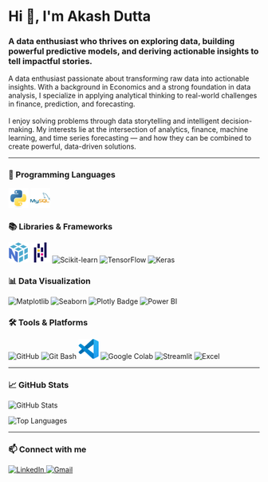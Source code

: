 <h1>Hi 👋, I'm Akash Dutta</h1>
<h3>A data enthusiast who thrives on exploring data, building powerful predictive models, and deriving actionable insights to tell impactful stories.</h3>

<p>
A data enthusiast passionate about transforming raw data into actionable insights. With a background in Economics and a strong foundation in data analysis, I specialize in applying analytical thinking to real-world challenges in finance, prediction, and forecasting.<br><br>
I enjoy solving problems through data storytelling and intelligent decision-making. My interests lie at the intersection of analytics, finance, machine learning, and time series forecasting — and how they can be combined to create powerful, data-driven solutions.
</p>

---

<h3>🧠 Programming Languages</h3>
<p>
  <img src="https://raw.githubusercontent.com/devicons/devicon/master/icons/python/python-original.svg" alt="Python" width="40" height="40"/>
  <img src="https://raw.githubusercontent.com/devicons/devicon/master/icons/mysql/mysql-original-wordmark.svg" alt="SQL" width="40" height="40"/>
</p>

<h3>📚 Libraries & Frameworks</h3>
<p>
  <img src="https://raw.githubusercontent.com/devicons/devicon/master/icons/numpy/numpy-original.svg" alt="NumPy" width="40" height="40"/>
  <img src="https://raw.githubusercontent.com/devicons/devicon/master/icons/pandas/pandas-original.svg" alt="Pandas" width="40" height="40"/>
  <img src="https://upload.wikimedia.org/wikipedia/commons/0/05/Scikit_learn_logo_small.svg" alt="Scikit-learn" width="40" height="40"/>
  <img src="https://upload.wikimedia.org/wikipedia/commons/2/2d/Tensorflow_logo.svg" alt="TensorFlow" width="40" height="40"/>
  <img src="https://upload.wikimedia.org/wikipedia/commons/a/ae/Keras_logo.svg" alt="Keras" width="40" height="40"/>
</p>

<h3>📊 Data Visualization</h3>
<p>
  <img src="https://upload.wikimedia.org/wikipedia/commons/8/84/Matplotlib_icon.svg" alt="Matplotlib" width="40" height="40"/>
  <img src="https://seaborn.pydata.org/_images/logo-mark-lightbg.svg" alt="Seaborn" width="40" height="40"/>
  <img src="https://img.shields.io/badge/Plotly-3f4f75?style=for-the-badge&logo=plotly&logoColor=white" alt="Plotly Badge"/>
  <img src="https://img.icons8.com/color/48/000000/power-bi.png" alt="Power BI" width="40" height="40"/>
</p>

<h3>🛠️ Tools & Platforms</h3>
<p>
  <img src="https://github.githubassets.com/images/modules/logos_page/GitHub-Mark.png" alt="GitHub" width="40" height="40"/>
  <img src="https://upload.wikimedia.org/wikipedia/commons/3/3f/Git_icon.svg" alt="Git Bash" width="40" height="40"/>
  <img src="https://raw.githubusercontent.com/devicons/devicon/master/icons/vscode/vscode-original.svg" alt="VS Code" width="40" height="40"/>
  <img src="https://upload.wikimedia.org/wikipedia/commons/d/d0/Google_Colaboratory_SVG_Logo.svg" alt="Google Colab" width="40" height="40"/>
  <img src="https://streamlit.io/images/brand/streamlit-logo-secondary-colormark-darktext.svg" alt="Streamlit" width="100" height="40"/>
  <img src="https://img.icons8.com/color/48/000000/microsoft-excel-2019--v1.png" alt="Excel" width="40" height="40"/>
</p>

---

<h3>📈 GitHub Stats</h3>
<p>
  <img src="https://github-readme-stats.vercel.app/api?username=Akash-Dutta07&show_icons=true&theme=tokyonight" alt="GitHub Stats" />
</p>
<p>
  <img src="https://github-readme-stats.vercel.app/api/top-langs?username=Akash-Dutta07&layout=compact&theme=tokyonight" alt="Top Languages" />
</p>

---

<h3>📫 Connect with me</h3>
<p>
  <a href="https://linkedin.com/in/a-dutta-1b72132b8" target="blank">
    <img src="https://cdn.jsdelivr.net/gh/devicons/devicon/icons/linkedin/linkedin-original.svg" alt="LinkedIn" width="40" height="40"/>
  </a>
  <a href="mailto:akasshdutta4840@gmail.com">
    <img src="https://upload.wikimedia.org/wikipedia/commons/4/4e/Gmail_Icon.png" alt="Gmail" width="40" height="40"/>
  </a>
</p>

